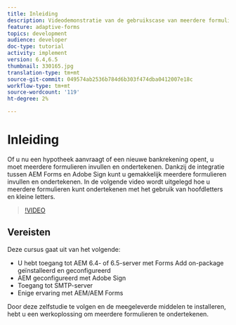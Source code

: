 ```yaml
---
title: Inleiding
description: Videodemonstratie van de gebruikscase van meerdere formulieren ondertekenen
feature: adaptive-forms
topics: development
audience: developer
doc-type: tutorial
activity: implement
version: 6.4,6.5
thumbnail: 330165.jpg
translation-type: tm+mt
source-git-commit: 049574ab2536b784d6b303f474dba0412007e18c
workflow-type: tm+mt
source-wordcount: '119'
ht-degree: 2%

---
```


# Inleiding

Of u nu een hypotheek aanvraagt of een nieuwe bankrekening opent, u moet meerdere formulieren invullen en ondertekenen. Dankzij de integratie tussen AEM Forms en Adobe Sign kunt u gemakkelijk meerdere formulieren invullen en ondertekenen.
In de volgende video wordt uitgelegd hoe u meerdere formulieren kunt ondertekenen met het gebruik van hoofdletters en kleine letters.

>[!VIDEO](https://video.tv.adobe.com/v/330165?quality=9&learn=on)

## Vereisten

Deze cursus gaat uit van het volgende:

* U hebt toegang tot AEM 6.4- of 6.5-server met Forms Add on-package geïnstalleerd en geconfigureerd
* AEM geconfigureerd met Adobe Sign
* Toegang tot SMTP-server
* Enige ervaring met AEM/AEM Forms

Door deze zelfstudie te volgen en de meegeleverde middelen te installeren, hebt u een werkoplossing om meerdere formulieren te ondertekenen.